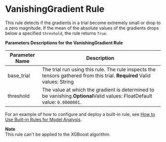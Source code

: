 # VanishingGradient Rule<a name="vanishing-gradient"></a>

This rule detects if the gradients in a trial become extremely small or drop to a zero magnitude\. If the mean of the absolute values of the gradients drops below a specified `threshold`, the rule returns `True`\.


**Parameters Descriptions for the VanishingGradient Rule**  

| Parameter Name | Description | 
| --- | --- | 
| base\_trial | The trial run using this rule\. The rule inspects the tensors gathered from this trial\. **Required** Valid values: String  | 
| threshold | The value at which the gradient is determined to be vanishing\.**Optional**Valid values: FloatDefault value: `0.0000001`\. | 

For an example of how to configure and deploy a built\-in rule, see [How to Use Built\-in Rules for Model Analysis](use-debugger-built-in-rules.md)\.

**Note**  
This rule can't be applied to the XGBoost algorithm\.